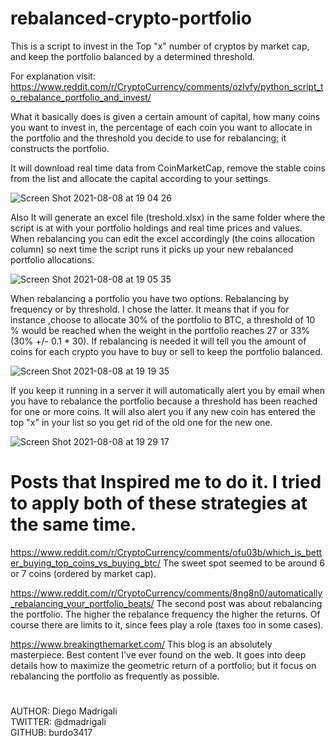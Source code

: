 # rebalanced-crypto-portfolio

This is a script to invest in the Top "x" number of cryptos by market cap, and keep the portfolio balanced by a determined threshold.

For explanation visit:  
https://www.reddit.com/r/CryptoCurrency/comments/ozlvfy/python_script_to_rebalance_portfolio_and_invest/

What it basically does is given a certain amount of capital, how many coins you want to invest in, the percentage of each coin you want to allocate in the portfolio and the threshold you decide to use for rebalancing; it constructs the portfolio.  

It will download real time data from CoinMarketCap, remove the stable coins from the list and allocate the capital according to your settings.

![Screen Shot 2021-08-08 at 19 04 26](https://user-images.githubusercontent.com/28694518/128783477-7f6ab24f-119d-4e6f-bffb-d1d76bde96a1.png)

Also It will generate an excel file (treshold.xlsx) in the same folder where the script is at with your portfolio holdings and real time prices and values. When rebalancing you can edit the excel accordingly (the coins allocation column) so next time the script runs it picks up your new rebalanced portfolio allocations.  

![Screen Shot 2021-08-08 at 19 05 35](https://user-images.githubusercontent.com/28694518/128783499-a831b428-79cf-46ff-a86a-8642070a09ae.png)

When rebalancing a portfolio you have two options. Rebalancing by frequency or by threshold. I chose the latter. It means that if you for instance ,choose to allocate 30% of the portfolio to BTC, a threshold of 10 % would be reached when the weight in the portfolio reaches 27 or 33% (30% +/- 0.1 * 30).
If rebalancing is needed it will tell you the amount of coins for each crypto you have to buy or sell to keep the portfolio balanced.  

![Screen Shot 2021-08-08 at 19 19 35](https://user-images.githubusercontent.com/28694518/128783519-934efabe-efbc-46a2-918b-af0b0e8e4a9e.png) 

If you keep it running in a server it will automatically alert you by email when you have to rebalance the portfolio because a threshold has been reached for one or more coins. It will also alert you if any new coin has entered the top "x" in your list so you get rid of the old one for the new one.  

![Screen Shot 2021-08-08 at 19 29 17](https://user-images.githubusercontent.com/28694518/128783540-6576d54e-3552-4cbf-85d9-de5ec02e13c6.jpg)


# Posts that Inspired me to do it. I tried to apply both of these strategies at the same time.

https://www.reddit.com/r/CryptoCurrency/comments/ofu03b/which_is_better_buying_top_coins_vs_buying_btc/
The sweet spot seemed to be around 6 or 7 coins (ordered by market cap).

https://www.reddit.com/r/CryptoCurrency/comments/8ng8n0/automatically_rebalancing_your_portfolio_beats/
The second post was about rebalancing the portfolio. The higher the rebalance frequency the higher the returns. Of course there are limits to it, since fees play a role (taxes too in some cases).

https://www.breakingthemarket.com/
This blog is an absolutely masterpiece. Best content I've ever found on the web. It goes into deep details how to maximize the geometric return of a portfolio; but it focus on rebalancing the portfolio as frequently as possible.


    
      
#
#
#

AUTHOR: Diego Madrigali   
TWITTER: @dmadrigali   
GITHUB: burdo3417  

